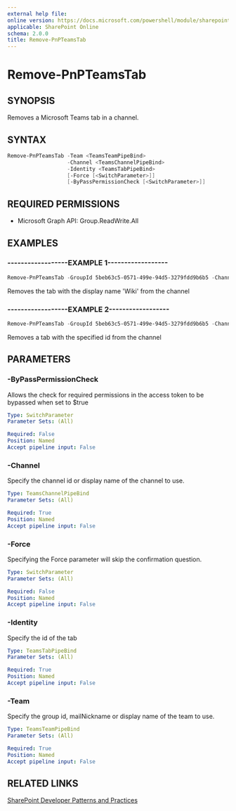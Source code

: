 ```yaml
---
external help file:
online version: https://docs.microsoft.com/powershell/module/sharepoint-pnp/remove-pnpteamstab
applicable: SharePoint Online
schema: 2.0.0
title: Remove-PnPTeamsTab
---
```


# Remove-PnPTeamsTab

## SYNOPSIS
Removes a Microsoft Teams tab in a channel.

## SYNTAX 

```powershell
Remove-PnPTeamsTab -Team <TeamsTeamPipeBind>
                   -Channel <TeamsChannelPipeBind>
                   -Identity <TeamsTabPipeBind>
                   [-Force [<SwitchParameter>]]
                   [-ByPassPermissionCheck [<SwitchParameter>]]
```

## REQUIRED PERMISSIONS

  * Microsoft Graph API: Group.ReadWrite.All

## EXAMPLES

### ------------------EXAMPLE 1------------------
```powershell
Remove-PnPTeamsTab -GroupId 5beb63c5-0571-499e-94d5-3279fdd9b6b5 -ChannelId 19:796d063b63e34497aeaf092c8fb9b44e@thread.skype -Identity Wiki
```

Removes the tab with the display name 'Wiki' from the channel

### ------------------EXAMPLE 2------------------
```powershell
Remove-PnPTeamsTab -GroupId 5beb63c5-0571-499e-94d5-3279fdd9b6b5 -ChannelId 19:796d063b63e34497aeaf092c8fb9b44e@thread.skype -Identity fcef815d-2e8e-47a5-b06b-9bebba5c7852
```

Removes a tab with the specified id from the channel

## PARAMETERS

### -ByPassPermissionCheck
Allows the check for required permissions in the access token to be bypassed when set to $true

```yaml
Type: SwitchParameter
Parameter Sets: (All)

Required: False
Position: Named
Accept pipeline input: False
```

### -Channel
Specify the channel id or display name of the channel to use.

```yaml
Type: TeamsChannelPipeBind
Parameter Sets: (All)

Required: True
Position: Named
Accept pipeline input: False
```

### -Force
Specifying the Force parameter will skip the confirmation question.

```yaml
Type: SwitchParameter
Parameter Sets: (All)

Required: False
Position: Named
Accept pipeline input: False
```

### -Identity
Specify the id of the tab 

```yaml
Type: TeamsTabPipeBind
Parameter Sets: (All)

Required: True
Position: Named
Accept pipeline input: False
```

### -Team
Specify the group id, mailNickname or display name of the team to use.

```yaml
Type: TeamsTeamPipeBind
Parameter Sets: (All)

Required: True
Position: Named
Accept pipeline input: False
```

## RELATED LINKS

[SharePoint Developer Patterns and Practices](https://aka.ms/sppnp)